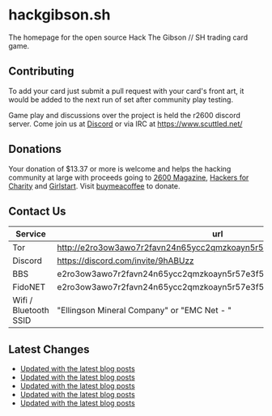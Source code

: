 # hackgibson.sh
The homepage for the open source Hack The Gibson // SH trading card game.


## Contributing

To add your card just submit a pull request with your card's front art, it would be added to the next run of set after community play testing.

Game play and discussions over the project is held the r2600 discord server. Come join us at [Discord](https://discord.com/invite/9hABUzz) or via IRC at https://www.scuttled.net/


## Donations

Your donation of $13.37 or more is welcome and helps the hacking community at large with proceeds going to [2600 Magazine](https://2600.com/), [Hackers for Charity](https://hackersforcharity.org) and [Girlstart](https://girlstart.org).  Visit [buymeacoffee](https://www.buymeacoffee.com/hackgibson.sh) to donate.


## Contact Us

Service | url
-|-
Tor | http://e2ro3ow3awo7r2favn24n65ycc2qmzkoayn5r57e3f56nvjwdcgg32ad.onion
Discord | https://discord.com/invite/9hABUzz
BBS | e2ro3ow3awo7r2favn24n65ycc2qmzkoayn5r57e3f56nvjwdcgg32ad.onion:23
FidoNET | e2ro3ow3awo7r2favn24n65ycc2qmzkoayn5r57e3f56nvjwdcgg32ad.onion:24554
Wifi / Bluetooth SSID | "Ellingson Mineral Company" or "EMC Net - <fidonet address>"

## Latest Changes
<!-- BLOG-POST-LIST:START -->
- [Updated with the latest blog posts](https://github.com/DFW2600/hackgibson.sh/commit/af5d07c68cf943bbd63f694a23091529469edbba)
- [Updated with the latest blog posts](https://github.com/DFW2600/hackgibson.sh/commit/6e70b80ea9172290f69fce86b4d2361165b90348)
- [Updated with the latest blog posts](https://github.com/DFW2600/hackgibson.sh/commit/dda528e0cce56a602887fbcae6e205bc4e4df49d)
- [Updated with the latest blog posts](https://github.com/DFW2600/hackgibson.sh/commit/1ea94bfd1079965c7fd2fb0df9e5aac469c7d434)
- [Updated with the latest blog posts](https://github.com/DFW2600/hackgibson.sh/commit/00d668bb279ab820344e1d2cb7253f454c80d4b8)
<!-- BLOG-POST-LIST:END -->
